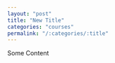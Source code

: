 ```yaml
---
layout: "post"
title: "New Title"
categories: "courses"
permalink: "/:categories/:title"
---
```


Some Content